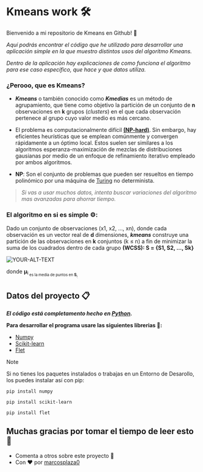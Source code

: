 # Kmeans work 🛠️

Bienvenido a mi repositorio de Kmeans en Github! 🚀

_Aquí podrás encontrar el código que he utilizado para desarrollar una aplicación simple
en la que muestro distintos usos del algoritmo Kmeans._

_Dentro de la aplicación hay explicaciones 
de como funciona el algoritmo para ese caso específico, que hace y que datos utiliza._

### ¿Perooo, que es Kmeans?

- **_Kmeans_** o también conocido como **_Kmedias_** es un método de agrupamiento, que tiene como objetivo la partición de un conjunto de **n** observaciones 
en **k** grupos (_clusters_) en el que cada observación pertenece al grupo cuyo valor medio es más cercano.


- El problema es computacionalmente difícil [**(NP-hard)**](https://jcc.dcc.fceia.unr.edu.ar/2016/slides/2016-paredes-restrepo.pdf). Sin embargo, hay eficientes heurísticas que se emplean comúnmente y convergen rápidamente a un óptimo local. 
Estos suelen ser similares a los algoritmos esperanza-maximización de mezclas de distribuciones gausianas por medio de un enfoque de refinamiento iterativo empleado por ambos algoritmos.

- __NP__:
Son el conjunto de problemas que pueden ser resueltos en tiempo polinómico por una máquina de [Turing](https://formatalent.com/que-es-una-maquina-de-turing-y-como-funciona/) no determinista.


> _Si vas a usar muchos datos, intenta buscar variaciones del algoritmo mas avanzadas para ahorrar tiempo._



### El algoritmo en si es simple ⚙️:
Dado un conjunto de observaciones (x1, x2, …, xn), donde cada observación es un vector real de **d** dimensiones, **_kmeans_** construye una partición de las observaciones en **k** conjuntos (k ≤ n)
a fin de minimizar la suma de los cuadrados dentro de cada grupo 
**(WCSS): S = {S1, S2, …, Sk}**

<picture>
 <source media="(prefers-color-scheme: dark)" srcset="https://wikimedia.org/api/rest_v1/media/math/render/svg/5337aaa52e8956d39a6d4c0d9b022d26540b4a56">
 <source media="(prefers-color-scheme: light)" srcset="https://wikimedia.org/api/rest_v1/media/math/render/svg/5337aaa52e8956d39a6d4c0d9b022d26540b4a56">
 <img alt="YOUR-ALT-TEXT" src="https://wikimedia.org/api/rest_v1/media/math/render/svg/5337aaa52e8956d39a6d4c0d9b022d26540b4a56">
</picture>

donde **µ**<sub>i<sub> es la media de puntos en **S**<sub>i<sub>. 



## Datos del proyecto 📋

**_El código está completamento hecho en [Python](https://www.python.org/)._**

__Para desarrollar el programa usare las siguientes librerias 📖:__
-    [Numpy](https://numpy.org/)
-    [Scikit-learn](https://scikit-learn.org/stable/)
-    [Flet](https://flet.dev/)
> [!NOTE]
> Si no tienes los paquetes instalados o trabajas en un Entorno de Desarollo, los puedes instalar así con pip:

```
pip install numpy
```
```
pip install scikit-learn
```
```
pip install flet
```

## Muchas gracias por tomar el tiempo de leer esto 🎁
-    Comenta a otros sobre este proyecto 📢
-    Con ❤️ por [marcosplaza0](https://github.com/marcosplaza0)
